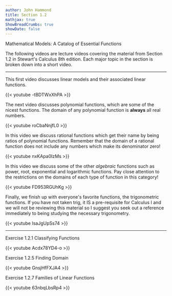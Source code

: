 ```yaml
---
author: John Hammond
title: Section 1.2
mathjax: true
ShowBreadCrumbs: true
showDate: false
---
```


Mathematical Models: A Catalog of Essential Functions

The following videos are lecture videos covering the material from Section 1.2 in Stewart's Calculus 8th edition. Each major topic in the section is broken down into a short video. 

---

This first video discusses linear models and their associated linear functions.  

{{< youtube -tBDTWxXhPA >}}

The next video discusses polynomial functions, which are some of the nicest functions. The domain of any polynomial function is **always** all real numbers.  
 
{{< youtube roCbaNnjfL0 >}}

In this video we discuss rational functions which get their name by being ratios of polynomial functions. Remember that the domain of a rational function does not include any numbers which make its denominator zero!  

{{< youtube nxKApa0IzMs >}}

In this video we discuss some of the other *algebraic* functions such as power, root, exponential and logarithmic functions. Pay close attention to the restrictions on the domains of each type of function in this category!  

{{< youtube FD953RGUhKg >}}

Finally, we finish up with everyone's favorite functions, the trigonometric functions. If you have not taken trig, it IS a pre-requisite for Calculus I and we will not be reviewing this material so I suggest you seek out a reference immediately to being studying the necessary trigonometry.  

{{< youtube IsaJgUpSs74 >}}

---
Exercise 1.2.1 Classifying Functions

{{< youtube Acdx78YD4-o >}}

Exercise 1.2.5 Finding Domain

{{< youtube GnsjHfFXJA4 >}}

Exercise 1.2.7 Families of Linear Functions

{{< youtube 63nbqLbsRp4 >}}